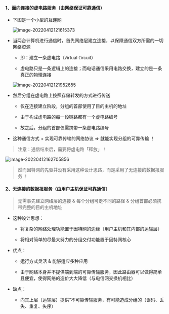 #### 1、面向连接的虚电路服务（由网络保证可靠通信）

- 下图是一个小型的互连网

  ![image-20220412121615373](https://aliyun-oss-lpj.oss-cn-qingdao.aliyuncs.com/images/by-picgo/image-20220412121615373.png)

- 当两台计算机进行通信时，首先网络层建立连接，以保障通信双方所需的一切网络资源

  - 即：建立一条虚电路（`V`irtual `C`ircuit）

  - 虚电路只是一条逻辑上的连接；而电话通信采用电路交换，建立的是一条真正的物理连接

  ![image-20220412121952655](https://aliyun-oss-lpj.oss-cn-qingdao.aliyuncs.com/images/by-picgo/image-20220412121952655.png)

- 然后分组在虚电路上按照存储转发的方式进行传送

  - 仅在连接建立阶段，分组的首部使用了目的主机的地址

  - 由于构成虚电路的每一段链路都有一个虚电路编号

  - 故之后，分组的首部仅需携带一条虚电路编号

- 这种通信方式 + 实现可靠传输的网络协议 => 就能实现分组的可靠传输 ！

> 注意：通信结束后，需要将虚电路「释放」！

![image-20220412162705856](https://aliyun-oss-lpj.oss-cn-qingdao.aliyuncs.com/images/by-picgo/image-20220412162705856.png)

> 然而因特网的先驱并没有采用这种设计思路，而是采用了无连接的数据报服务 ！

#### 2、无连接的数据报服务（由用户主机保证可靠通信）

> 无需事先建立网络层的连接 & 每个分组可走不同的路径 & 分组首部必须携带完整的目的主机地址

- 这种设计思想：

  - 将复杂的网络处理功能置于因特网的边缘（用户主机和其内部的运输层）

  - 将相对简单的尽最大努力的分组交付功能置于因特网核心

- 优点：

  - 运行方式灵活 & 能够适应多种应用

  - 由于网络本身并不提供端到端的可靠传输服务，因此路由器可以做得简单且便宜，使得网络的造价大大降低（与电信网交换机相比）

- 缺点：

  - 向其上层（运输层）提供“不可靠传输服务，有可能造成分组的（误码、丢失、重复、失序）
